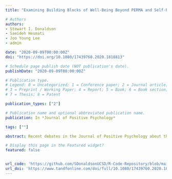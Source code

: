 ```yaml
---
title: "Examining Building Blocks of Well-Being Beyond PERMA and Self-Report Bias"

# Authors
authors:
- Stewart I. Donaldson
- Saeideh Hesmati
- Joo Young Lee
- admin

date: "2020-09-09T00:00:00Z"
doi: "https://doi.org/10.1080/17439760.2020.1818813"

# Schedule page publish date (NOT publication's date).
publishDate: "2020-09-09T00:00:00Z"

# Publication type.
# Legend: 0 = Uncategorized; 1 = Conference paper; 2 = Journal article;
# 3 = Preprint / Working Paper; 4 = Report; 5 = Book; 6 = Book section;
# 7 = Thesis; 8 = Patent

publication_types: ["2"]

# Publication name and optional abbreviated publication name.
publication: In *Journal of Positive Psychology*

tags: [""]

abstract: Recent debates in the Journal of Positive Psychology about the nature and usefulness of PERMA have created confusion about its contribution toward the understanding and prediction of well-being. This empirical study was designed to clarify several issues that have emerged in these recent articles. Using a multi-trait multi-method (MTMM) research design with 220 knowledable co-worker pairs (N = 440), it was found that the 5 PERMA building blocks of well-being (positive emotions, engagement, relationships, meaning, and accomplishment) and 4 additional potential building blocks of well-being (physical health, mindset, environment, and economic security) significantly predicted SWB above and beyond self-report and mono-method bias. This is one of the first empirical studies to test the PERMA building blocks of well-being beyond the sole use of self-reports, and illustrates that the building blocks can be strong predictors of well-being in some populations.

# Display this page in the Featured widget?
featured: false


url_code: 'https://github.com/SDonaldsonUCSD/R-Code-Repository/blob/main/MTMM%20Project/BuildingBlocks.Rmd'
url_doi: 'https://www.tandfonline.com/doi/full/10.1080/17439760.2020.1818813'
---
```









